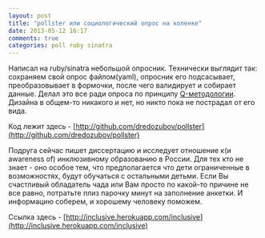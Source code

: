 ```yaml
---
layout: post
title: "pollster или социологический опрос на коленке"
date: 2013-05-12 16:17
comments: true
categories: poll ruby sinatra 
---
```


Написал на ruby/sinatra небольшой опросник. Технически выглядит так: сохраняем свой опрос файлом(yaml), опросник его подсасывает, преобразовывает в формочки, после чего валидирует и собирает данные. Делал это все ради опроса по принципу [Q-методологии](http://en.wikipedia.org/wiki/Q_methodology). Дизайна в общем-то никакого и нет, но никто пока не пострадал от его вида.


Код лежит здесь - [http://github.com/dredozubov/pollster](http://github.com/dredozubov/pollster)


Подруга сейчас пишет диссертацию и исследует отношение к(и awareness of) инклюзивному образованию в России. Для тех кто не знает - оно особое тем, что предполагается что дети ограниченные в возможностях, будут обучаться с остальными детьми. Если Вы счастливый обладатель чада или Вам просто по какой-то причине не все равно, потратьте плиз парочку минут на заполнение анкетки. И информацию соберем, и хорошему человеку поможем. 


Ссылка здесь - [http://inclusive.herokuapp.com/inclusive](http://inclusive.herokuapp.com/inclusive)